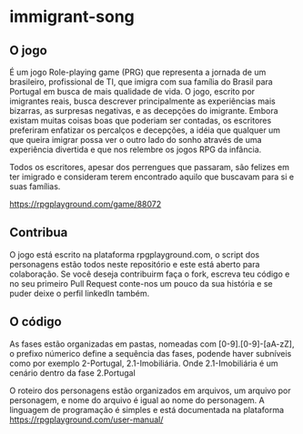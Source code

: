 # immigrant-song

## O jogo

É um jogo Role-playing game (PRG) que representa a jornada de um brasileiro, profissional de TI, que imigra com sua família do Brasil para Portugal em busca de mais qualidade de vida. O jogo, escrito por imigrantes reais, busca descrever principalmente as experiências mais bizarras, as surpresas negativas, e as decepções do imigrante. Embora existam muitas coisas boas que poderiam ser contadas, os escritores preferiram enfatizar os percalços e decepções, a idéia que qualquer um que queira imigrar possa ver o outro lado do sonho através de uma experiência divertida e que nos relembre os jogos RPG da infância.

Todos os escritores, apesar dos perrengues que passaram, são felizes em ter imigrado e consideram terem encontrado aquilo que buscavam para si e suas famílias.


https://rpgplayground.com/game/88072

## Contribua

O jogo está escrito na plataforma rpgplayground.com, o script dos personagens estão todos neste repositório e este está aberto para colaboração. Se você deseja contribuirm faça o fork, escreva teu código e no seu primeiro Pull Request conte-nos um pouco da sua história e se puder deixe o perfil linkedIn também.


## O código

As fases estão organizadas em pastas, nomeadas com [0-9].[0-9]-[aA-zZ], o prefixo númerico define a sequência das fases, podende haver subníveis como por exemplo 2-Portugal, 2.1-Imobiliária. Onde 2.1-Imobiliária é um cenário dentro da fase 2.Portugal

O roteiro dos personagens estão organizados em arquivos, um arquivo por personagem, e nome do arquivo é igual ao nome do personagem.
A linguagem de programação é simples e está documentada na plataforma https://rpgplayground.com/user-manual/

